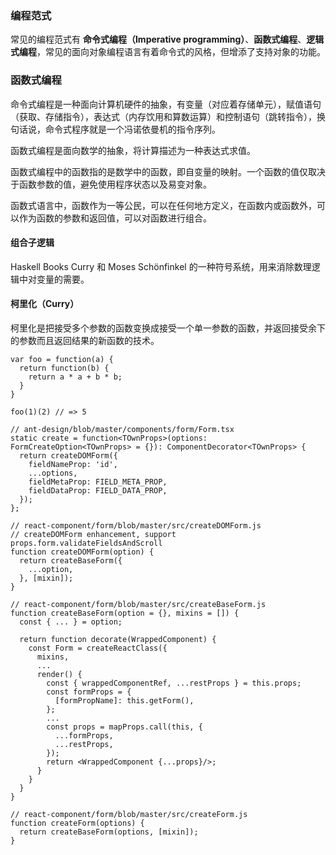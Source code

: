 ### 编程范式

常见的编程范式有 **命令式编程（Imperative programming）**、**函数式编程**、**逻辑式编程**，常见的面向对象编程语言有着命令式的风格，但增添了支持对象的功能。

### 函数式编程

命令式编程是一种面向计算机硬件的抽象，有变量（对应着存储单元），赋值语句（获取、存储指令），表达式（内存饮用和算数运算）和控制语句（跳转指令），换句话说，命令式程序就是一个冯诺依曼机的指令序列。

函数式编程是面向数学的抽象，将计算描述为一种表达式求值。

函数式编程中的函数指的是数学中的函数，即自变量的映射。一个函数的值仅取决于函数参数的值，避免使用程序状态以及易变对象。

函数式语言中，函数作为一等公民，可以在任何地方定义，在函数内或函数外，可以作为函数的参数和返回值，可以对函数进行组合。

#### 组合子逻辑

Haskell Books Curry 和 Moses Schönfinkel 的一种符号系统，用来消除数理逻辑中对变量的需要。

#### 柯里化（Curry）

柯里化是把接受多个参数的函数变换成接受一个单一参数的函数，并返回接受余下的参数而且返回结果的新函数的技术。

```
var foo = function(a) {
  return function(b) {
    return a * a + b * b;
  }
}

foo(1)(2) // => 5
```

```
// ant-design/blob/master/components/form/Form.tsx
static create = function<TOwnProps>(options: FormCreateOption<TOwnProps> = {}): ComponentDecorator<TOwnProps> {
  return createDOMForm({
    fieldNameProp: 'id',
    ...options,
    fieldMetaProp: FIELD_META_PROP,
    fieldDataProp: FIELD_DATA_PROP,
  });
};

// react-component/form/blob/master/src/createDOMForm.js
// createDOMForm enhancement, support props.form.validateFieldsAndScroll
function createDOMForm(option) {
  return createBaseForm({
    ...option,
  }, [mixin]);
}

// react-component/form/blob/master/src/createBaseForm.js
function createBaseForm(option = {}, mixins = []) {
  const { ... } = option;

  return function decorate(WrappedComponent) {
    const Form = createReactClass({
      mixins,
      ...
      render() {
        const { wrappedComponentRef, ...restProps } = this.props;
        const formProps = {
          [formPropName]: this.getForm(),
        };
        ...
        const props = mapProps.call(this, {
          ...formProps,
          ...restProps,
        });
        return <WrappedComponent {...props}/>;
      }
    }
  }
}
```

```
// react-component/form/blob/master/src/createForm.js
function createForm(options) {
  return createBaseForm(options, [mixin]);
}
```
